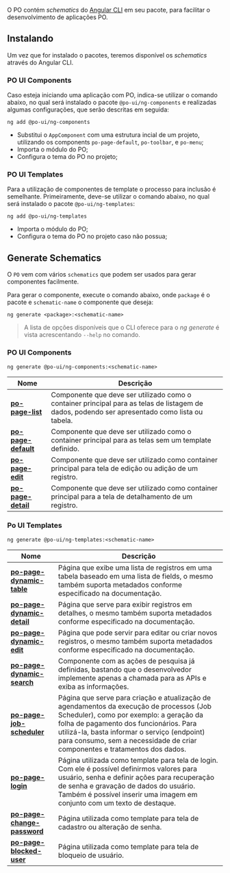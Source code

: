 [comment]: # (@label Schematics)
[comment]: # (@link guides/schematics)

O PO contém *schematics* do [Angular CLI](https://angular.io/cli) em seu pacote, para facilitar o desenvolvimento de aplicações PO.

## Instalando

Um vez que for instalado o pacotes, teremos disponível os *schematics* através do Angular CLI.

### PO UI Components

Caso esteja iniciando uma aplicação com PO, indica-se utilizar o comando abaixo,
no qual será instalado o pacote `@po-ui/ng-components` e realizadas algumas configurações, que serão descritas em seguida:

```
ng add @po-ui/ng-components
```

- Substitui o `AppComponent` com uma estrutura incial de um projeto, utilizando os components `po-page-default`, `po-toolbar`, e `po-menu`;
- Importa o módulo do PO;
- Configura o tema do PO no projeto;

### PO UI Templates

Para a utilização de componentes de template o processo para inclusão é semelhante.
Primeiramente, deve-se utilizar o comando abaixo, no qual será instalado o pacote `@po-ui/ng-templates`:

```
ng add @po-ui/ng-templates
```

- Importa o módulo do PO;
- Configura o tema do PO no projeto caso não possua;

## Generate Schematics 

O `PO` vem com vários `schematics` que podem ser usados ​​para gerar componentes facilmente.

Para gerar o componente, execute o comando abaixo, onde `package` é o pacote e ```schematic-name``` o componente que deseja:

```
ng generate <package>:<schematic-name>
```

> A lista de opções disponíveis que o CLI oferece para o *ng generate* é vista acrescentando `--help` no comando.

### PO UI Components

```
ng generate @po-ui/ng-components:<schematic-name>
```

<div class="po-row">
  <div class="po-sm-12">
    <table class="po-table po-text-color-neutral-dark-40">
      <thead>
        <tr class="po-table-header">
          <th class="po-table-header-ellipsis">Nome</th>
          <th class="po-table-header-ellipsis">Descrição</th>
        </tr>
      </thead>
      <tbody>
        <tr class="po-table-row">
          <td class="po-table-column"><a href="/documentation/po-page-list"><strong>po-page-list</strong></a>
          </td>
          <td class="po-table-column">
            Componente que deve ser utilizado como o container principal para as telas de listagem de dados, podendo ser apresentado como lista ou tabela.
          </td>
        </tr>
        <tr class="po-table-row">
          <td class="po-table-column">
          <a href="/documentation/po-page-default"><strong>po-page-default</strong></a>
          </td>
          <td class="po-table-column">Componente que deve ser utilizado como o container principal para as telas sem um template definido.</td>
        </tr>
        <tr class="po-table-row">
          <td class="po-table-column"><a href="/documentation/po-page-edit"><strong>po-page-edit</strong></a>
          </td>
          <td class="po-table-column">Componente que deve ser utilizado como container principal para tela de edição ou adição de um registro.</td>
        </tr>
        <tr class="po-table-row">
          <td class="po-table-column"><a href="/documentation/po-page-detail"><strong>po-page-detail</strong></a>
          </td>
          <td class="po-table-column">Componente que deve ser utilizado como container principal para a tela de detalhamento de um registro.</td>
        </tr>
      </tbody>
    </table>
  </div>
</div>

### Po UI Templates
```
ng generate @po-ui/ng-templates:<schematic-name>
```

<div class="po-row">
  <div class="po-sm-12">
    <table class="po-table po-text-color-neutral-dark-40">
      <thead>
        <tr class="po-table-header">
          <th class="po-table-header-ellipsis">Nome</th>
          <th class="po-table-header-ellipsis">Descrição</th>
        </tr>
      </thead>
      <tbody>
        <tr class="po-table-row">
          <td class="po-table-column"><a href="/documentation/po-page-dynamic-table"><strong>po-page-dynamic-table</strong></a>
          </td>
          <td class="po-table-column">Página que exibe uma lista de registros em uma tabela baseado em uma lista de fields, o mesmo também suporta metadados conforme especificado na documentação.
          </td>
        </tr>
        <tr class="po-table-row">
          <td class="po-table-column">
          <a href="/documentation/po-page-dynamic-detail"><strong>po-page-dynamic-detail</strong></a>
          </td>
          <td class="po-table-column">Página que serve para exibir registros em detalhes, o mesmo também suporta metadados conforme especificado na documentação.
          </td>
        </tr>
        <tr class="po-table-row">
          <td class="po-table-column"><a href="/documentation/po-page-dynamic-edit"><strong>po-page-dynamic-edit</strong></a></td>
          <td class="po-table-column">Página que pode servir para editar ou criar novos registros, o mesmo também suporta metadados conforme especificado na documentação.
          </td>
        </tr>
        <tr class="po-table-row">
          <td class="po-table-column"><a href="/documentation/po-page-dynamic-search"><strong>po-page-dynamic-search</strong></a></td>
          <td class="po-table-column">Componente com as ações de pesquisa já definidas, bastando que o desenvolvedor implemente apenas a chamada para as APIs e exiba as informações.
          </td>
        </tr>
        <tr class="po-table-row">
          <td class="po-table-column"><a href="/documentation/po-page-job-scheduler"><strong>po-page-job-scheduler</strong></a></td>
          <td class="po-table-column">Página que serve para criação e atualização de agendamentos da execução de processos (Job Scheduler), como por exemplo: a geração da folha de pagamento dos funcionários. Para utilizá-la, basta informar o serviço (endpoint) para consumo, sem a necessidade de criar componentes e tratamentos dos dados.
          </td>
        </tr>
        <tr class="po-table-row">
          <td class="po-table-column"><a href="/documentation/po-page-login"><strong>po-page-login</strong></a></td>
          <td class="po-table-column">Página utilizada como template para tela de login. Com ele é possível definirmos valores para usuário, senha e definir ações para recuperação de senha e gravação de dados do usuário. Também é possível inserir uma imagem em conjunto com um texto de destaque.
          </td>
        </tr>
        <tr class="po-table-row">
          <td class="po-table-column"><a href="/documentation/po-page-change-password"><strong>po-page-change-password</strong></a></td>
          <td class="po-table-column">Página utilizada como template para tela de cadastro ou alteração de senha.
          </td>
        </tr>
        <tr class="po-table-row">
          <td class="po-table-column"><a href="/documentation/po-page-blocked-user"><strong>po-page-blocked-user</strong></a></td>
          <td class="po-table-column">Página utilizada como template para tela de bloqueio de usuário. 
          </td>
        </tr>
      </tbody>
    </table>
  </div>
</div>
